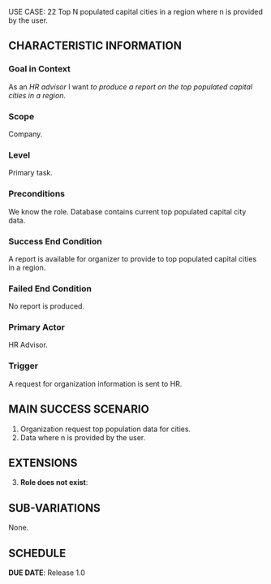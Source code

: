 USE CASE: 22 Top N populated capital cities in a region where n is provided by the user.

## CHARACTERISTIC INFORMATION

### Goal in Context

As an *HR advisor* I want *to produce a report on the top populated capital cities in a region.*

### Scope

Company.

### Level

Primary task.

### Preconditions

We know the role. Database contains current top populated capital city data.

### Success End Condition

A report is available for organizer to provide to top populated capital cities in a region.

### Failed End Condition

No report is produced.

### Primary Actor

HR Advisor.

### Trigger

A request for organization information is sent to HR.

## MAIN SUCCESS SCENARIO

1. Organization request top population data for cities.
2. Data where n is provided by the user.

## EXTENSIONS

3. **Role does not exist**:

## SUB-VARIATIONS

None.

## SCHEDULE

**DUE DATE**: Release 1.0